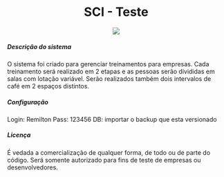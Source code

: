 
<h1 align="center"> SCI - Teste </h1>

<p align="center">
<img src="http://img.shields.io/static/v1?label=STATUS&message=EM%20DESENVOLVIMENTO&color=GREEN&style=for-the-badge"/>
</p>

<h5>Descrição do sistema</h5>
<p>
  O sistema foi criado para gerenciar treinamentos para empresas. Cada treinamento será
  realizado em 2 etapas e as pessoas serão divididas em salas com lotação variável. Serão
  realizados também dois intervalos de café em 2 espaços distintos.
</p>

<h5>Configuração</h5>
<p>
  Login: Remilton
  Pass:  123456
  DB: importar o backup que esta versionado
</p>

<h5>Licença</h5>
<p>
  É vedada a comercialização de qualquer forma, de todo ou de parte do código. Será somente autorizado para fins de teste de empresas ou desenvolvedores.
</p>
